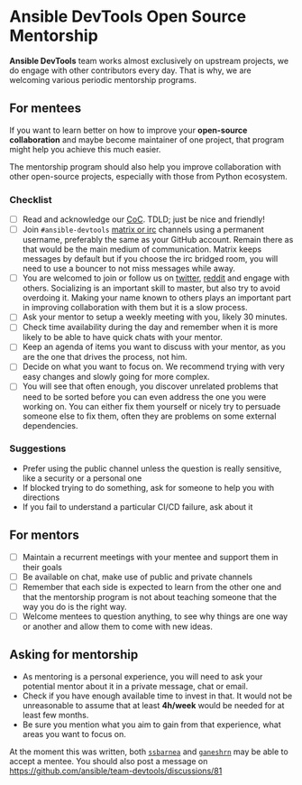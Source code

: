 # Ansible DevTools Open Source Mentorship

**Ansible DevTools** team works almost exclusively on upstream projects, we do engage with other contributors every day. That is why, we are welcoming various periodic mentorship programs.

## For mentees

If you want to learn better on how to improve your **open-source collaboration** and maybe become maintainer of one project, that program might help you achieve this much easier.

The mentorship program should also help you improve collaboration with other open-source projects, especially with those from Python ecosystem.

### Checklist

- [ ] Read and acknowledge our [CoC](https://docs.ansible.com/ansible/latest/community/code_of_conduct.html). TDLD; just be nice and friendly!
- [ ] Join `#ansible-devtools` [matrix or irc](https://docs.ansible.com/ansible/latest/community/communication.html#working-groups) channels using a permanent username, preferably the same as your GitHub account. Remain there as that would be the main medium of communication. Matrix keeps messages by default but if you choose the irc bridged room, you will need to use a bouncer to not miss messages while away.
- [ ] You are welcomed to join or follow us on [twitter](https://twitter.com/i/communities/1530798265561714693), [reddit](https://www.reddit.com/r/ansible/) and engage with others. Socializing is an important skill to master, but also try to avoid overdoing it. Making your name known to others plays an important part in improving collaboration with them but it is a slow process.
- [ ] Ask your mentor to setup a weekly meeting with you, likely 30 minutes.
- [ ] Check time availability during the day and remember when it is more likely to be able to have quick chats with your mentor.
- [ ] Keep an agenda of items you want to discuss with your mentor, as you are the one that drives the process, not him.
- [ ] Decide on what you want to focus on. We recommend trying with very easy changes and slowly going for more complex.
- [ ] You will see that often enough, you discover unrelated problems that need to be sorted before you can even address the one you were working on. You can either fix them yourself or nicely try to persuade someone else to fix them, often they are problems on some external dependencies.

### Suggestions

- Prefer using the public channel unless the question is really sensitive, like a security or a personal one
- If blocked trying to do something, ask for someone to help you with directions
- If you fail to understand a particular CI/CD failure, ask about it

## For mentors

- [ ] Maintain a recurrent meetings with your mentee and support them in their goals
- [ ] Be available on chat, make use of public and private channels
- [ ] Remember that each side is expected to learn from the other one and that the mentorship program is not about teaching someone that the way you do is the right way.
- [ ] Welcome mentees to question anything, to see why things are one way or another and allow them to come with new ideas.

## Asking for mentorship

- As mentoring is a personal experience, you will need to ask your potential mentor about it in a private message, chat or email.
- Check if you have enough available time to invest in that. It would not be unreasonable to assume that at least **4h/week** would be needed for at least few months.
- Be sure you mention what you aim to gain from that experience, what areas you want to focus on.

At the moment this was written, both [`ssbarnea`](https://github.com/ssbarnea) and [`ganeshrn`](https://github.com/ganeshrn) may be able to accept a mentee. You should also post a message on https://github.com/ansible/team-devtools/discussions/81

